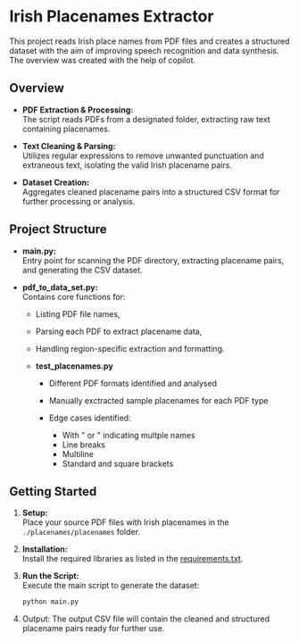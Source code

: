 # Irish Placenames Extractor

This project reads Irish place names from PDF files and creates a structured dataset with the aim of improving speech recognition and data synthesis. The overview was created with the help of copilot.

## Overview

- **PDF Extraction & Processing:**  
  The script reads PDFs from a designated folder, extracting raw text containing placenames.

- **Text Cleaning & Parsing:**  
  Utilizes regular expressions to remove unwanted punctuation and extraneous text, isolating the valid Irish placename pairs.

- **Dataset Creation:**  
  Aggregates cleaned placename pairs into a structured CSV format for further processing or analysis.

## Project Structure

- **main.py:**  
  Entry point for scanning the PDF directory, extracting placename pairs, and generating the CSV dataset.

- **pdf_to_data_set.py:**  
  Contains core functions for:
  - Listing PDF file names,
  - Parsing each PDF to extract placename data,
  - Handling region-specific extraction and formatting.

  - **test_placenames.py**
    - Different PDF formats identified and analysed
    - Manually exctracted sample placenames for each PDF type
    - Edge cases identified:
      
        - With " or " indicating multple names
        - Line breaks
        - Multiline
        - Standard and square brackets
          
## Getting Started

1. **Setup:**  
   Place your source PDF files with Irish placenames in the `./placenames/placenames` folder.

2. **Installation:**  
   Install the required libraries as listed in the [requirements.txt](./requirements.txt).

3. **Run the Script:**  
   Execute the main script to generate the dataset:
   ```bash
   python main.py

4. Output:
The output CSV file will contain the cleaned and structured placename pairs ready for further use. 

